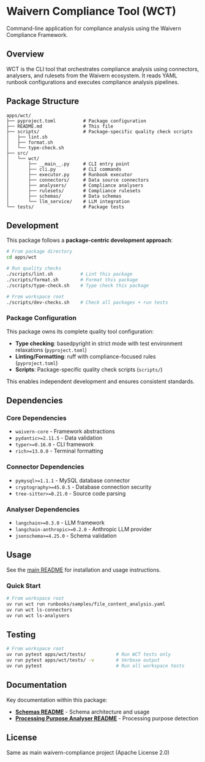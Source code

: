 # Waivern Compliance Tool (WCT)

Command-line application for compliance analysis using the Waivern Compliance Framework.

## Overview

WCT is the CLI tool that orchestrates compliance analysis using connectors, analysers, and rulesets from the Waivern ecosystem. It reads YAML runbook configurations and executes compliance analysis pipelines.

## Package Structure

```
apps/wct/
├── pyproject.toml          # Package configuration
├── README.md               # This file
├── scripts/                # Package-specific quality check scripts
│   ├── lint.sh
│   ├── format.sh
│   └── type-check.sh
├── src/
│   └── wct/
│       ├── __main__.py     # CLI entry point
│       ├── cli.py          # CLI commands
│       ├── executor.py     # Runbook executor
│       ├── connectors/     # Data source connectors
│       ├── analysers/      # Compliance analysers
│       ├── rulesets/       # Compliance rulesets
│       ├── schemas/        # Data schemas
│       └── llm_service/    # LLM integration
└── tests/                  # Package tests
```

## Development

This package follows a **package-centric development approach**:

```bash
# From package directory
cd apps/wct

# Run quality checks
./scripts/lint.sh          # Lint this package
./scripts/format.sh        # Format this package
./scripts/type-check.sh    # Type check this package

# From workspace root
./scripts/dev-checks.sh    # Check all packages + run tests
```

### Package Configuration

This package owns its complete quality tool configuration:
- **Type checking**: basedpyright in strict mode with test environment relaxations (`pyproject.toml`)
- **Linting/Formatting**: ruff with compliance-focused rules (`pyproject.toml`)
- **Scripts**: Package-specific quality check scripts (`scripts/`)

This enables independent development and ensures consistent standards.

## Dependencies

### Core Dependencies
- `waivern-core` - Framework abstractions
- `pydantic>=2.11.5` - Data validation
- `typer>=0.16.0` - CLI framework
- `rich>=13.0.0` - Terminal formatting

### Connector Dependencies
- `pymysql>=1.1.1` - MySQL database connector
- `cryptography>=45.0.5` - Database connection security
- `tree-sitter>=0.21.0` - Source code parsing

### Analyser Dependencies
- `langchain>=0.3.0` - LLM framework
- `langchain-anthropic>=0.2.0` - Anthropic LLM provider
- `jsonschema>=4.25.0` - Schema validation

## Usage

See the [main README](../../README.md) for installation and usage instructions.

### Quick Start

```bash
# From workspace root
uv run wct run runbooks/samples/file_content_analysis.yaml
uv run wct ls-connectors
uv run wct ls-analysers
```

## Testing

```bash
# From workspace root
uv run pytest apps/wct/tests/           # Run WCT tests only
uv run pytest apps/wct/tests/ -v        # Verbose output
uv run pytest                           # Run all workspace tests
```

## Documentation

Key documentation within this package:
- **[Schemas README](src/wct/schemas/README.md)** - Schema architecture and usage
- **[Processing Purpose Analyser README](src/wct/analysers/processing_purpose_analyser/README.md)** - Processing purpose detection

## License

Same as main waivern-compliance project (Apache License 2.0)
